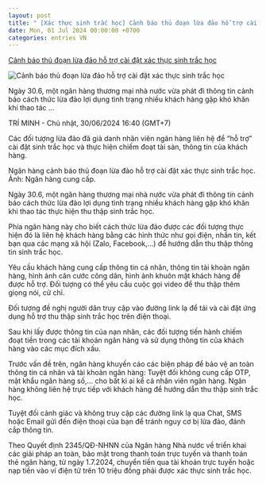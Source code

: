 ```yaml
---
layout: post
title: " [Xác thực sinh trắc học] Cảnh báo thủ đoạn lừa đảo hỗ trợ cài đặt xác thực sinh trắc học"
date: Mon, 01 Jul 2024 00:00:00 +0700
categories: entries VN
---
```

[Cảnh báo thủ đoạn lừa đảo hỗ trợ cài đặt xác thực sinh trắc học](https://laodong.vn/cong-nghe/canh-bao-thu-doan-lua-dao-ho-tro-cai-dat-xac-thuc-sinh-trac-hoc-1359766.ldo)

![Cảnh báo thủ đoạn lừa đảo hỗ trợ cài đặt xác thực sinh trắc học](https://media-cdn-v2.laodong.vn/storage/newsportal/2024/6/30/1359766/Sinh-Trac-Hoc-01.jpg?w=800&h=420&crop=auto&scale=both)

Ngày 30.6, một ngân hàng thương mại nhà nước vừa phát đi thông tin cảnh báo cách thức lừa đảo lợi dụng tình trạng nhiều khách hàng gặp khó khăn khi thao tác ...

TRÍ MINH - Chủ nhật, 30/06/2024 16:40 (GMT+7)

Các đối tượng lừa đảo đã giả danh nhân viên ngân hàng liên hệ để “hỗ trợ” cài đặt sinh trắc học và thực hiện chiếm đoạt tài sản, thông tin của khách hàng.

Ngân hàng cảnh báo thủ đoạn lừa đảo hỗ trợ cài đặt xác thực sinh trắc học. Ảnh: Ngân hàng cung cấp.

Ngày 30.6, một ngân hàng thương mại nhà nước vừa phát đi thông tin cảnh báo cách thức lừa đảo lợi dụng tình trạng nhiều khách hàng gặp khó khăn khi thao tác thực hiện thu thập sinh trắc học.

Phía ngân hàng này cho biết cách thức lừa đảo được các đối tượng thực hiện đó là liên hệ khách hàng bằng các hình thức như gọi điện, nhắn tin, kết bạn qua các mạng xã hội (Zalo, Facebook,…) để hướng dẫn thu thập thông tin sinh trắc học.

Yêu cầu khách hàng cung cấp thông tin cá nhân, thông tin tài khoản ngân hàng, hình ảnh căn cước công dân, hình ảnh khuôn mặt khách hàng để được hỗ trợ. Đối tượng có thể yêu cầu cuộc gọi video để thu thập thêm giọng nói, cử chỉ.

Đối tượng đề nghị người dân truy cập vào đường link lạ để tải và cài đặt ứng dụng hỗ trợ thu thập sinh trắc học trên điện thoại.

Sau khi lấy được thông tin của nạn nhân, các đối tượng tiến hành chiếm đoạt tiền trong các tài khoản ngân hàng và sử dụng thông tin của khách hàng vào các mục đích xấu.

Trước vấn đề trên, ngân hàng khuyến cáo các biện pháp để bảo vệ an toàn thông tin cá nhân và tài khoản ngân hàng: Tuyệt đối không cung cấp OTP, mật khẩu ngân hàng số,... cho bất kì ai kể cả nhân viên ngân hàng. Ngân hàng không liên hệ trực tiếp với khách hàng để hướng dẫn thu thập sinh trắc học.

Tuyệt đối cảnh giác và không truy cập các đường link lạ qua Chat, SMS hoặc Email gửi đến điện thoại của bạn để tránh nguy cơ bị lừa đảo, đánh cắp thông tin.

Theo Quyết định 2345/QĐ-NHNN của Ngân hàng Nhà nước về triển khai các giải pháp an toàn, bảo mật trong thanh toán trực tuyến và thanh toán thẻ ngân hàng, từ ngày 1.7.2024, chuyển tiền qua tài khoản trực tuyến hoặc nạp tiền vào ví điện tử trên 10 triệu đồng phải được xác thực sinh trắc học.

